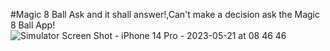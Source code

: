 #Magic 8 Ball
Ask and it shall answer!,Can't make a decision ask the Magic 8 Ball App!
![Simulator Screen Shot - iPhone 14 Pro - 2023-05-21 at 08 46 46](https://github.com/dericsadrs/iOS-Udemy-Course/assets/105538170/271fbfe2-72e1-4d47-8df7-1a3a23f83100)
